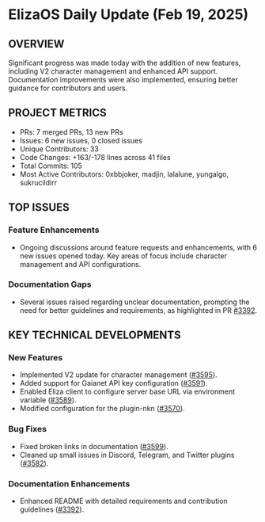 # ElizaOS Daily Update (Feb 19, 2025)

## OVERVIEW 
Significant progress was made today with the addition of new features, including V2 character management and enhanced API support. Documentation improvements were also implemented, ensuring better guidance for contributors and users.

## PROJECT METRICS
- PRs: 7 merged PRs, 13 new PRs
- Issues: 6 new issues, 0 closed issues
- Unique Contributors: 33
- Code Changes: +163/-178 lines across 41 files
- Total Commits: 105
- Most Active Contributors: 0xbbjoker, madjin, lalalune, yungalgo, sukrucildirr

## TOP ISSUES
### Feature Enhancements
- Ongoing discussions around feature requests and enhancements, with 6 new issues opened today. Key areas of focus include character management and API configurations.

### Documentation Gaps
- Several issues raised regarding unclear documentation, prompting the need for better guidelines and requirements, as highlighted in PR [#3392](https://github.com/elizaos/eliza/pull/3392).

## KEY TECHNICAL DEVELOPMENTS
### New Features
- Implemented V2 update for character management ([#3595](https://github.com/elizaos/eliza/pull/3595)).
- Added support for Gaianet API key configuration ([#3591](https://github.com/elizaos/eliza/pull/3591)).
- Enabled Eliza client to configure server base URL via environment variable ([#3589](https://github.com/elizaos/eliza/pull/3589)).
- Modified configuration for the plugin-nkn ([#3570](https://github.com/elizaos/eliza/pull/3570)).

### Bug Fixes
- Fixed broken links in documentation ([#3599](https://github.com/elizaos/eliza/pull/3599)).
- Cleaned up small issues in Discord, Telegram, and Twitter plugins ([#3582](https://github.com/elizaos/eliza/pull/3582)).

### Documentation Enhancements
- Enhanced README with detailed requirements and contribution guidelines ([#3392](https://github.com/elizaos/eliza/pull/3392)).